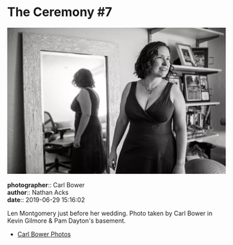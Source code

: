 # The Ceremony #7

![Len Montgomery just before her wedding](assets/2019-06-29-set-1-the-ceremony-07.webp)

**photographer**:: Carl Bower  
**author**:: Nathan Acks  
**date**:: 2019-06-29 15:16:02

Len Montgomery just before her wedding. Photo taken by Carl Bower in Kevin Gilmore & Pam Dayton's basement.

* [Carl Bower Photos](https://carlbowerphotos.com)
